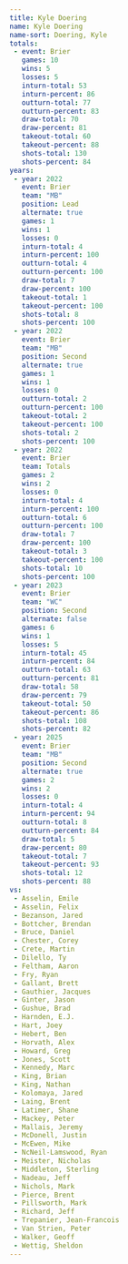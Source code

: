 ```yaml
---
title: Kyle Doering
name: Kyle Doering
name-sort: Doering, Kyle
totals:
 - event: Brier
   games: 10
   wins: 5
   losses: 5
   inturn-total: 53
   inturn-percent: 86
   outturn-total: 77
   outturn-percent: 83
   draw-total: 70
   draw-percent: 81
   takeout-total: 60
   takeout-percent: 88
   shots-total: 130
   shots-percent: 84
years:
 - year: 2022
   event: Brier
   team: "MB"
   position: Lead
   alternate: true
   games: 1
   wins: 1
   losses: 0
   inturn-total: 4
   inturn-percent: 100
   outturn-total: 4
   outturn-percent: 100
   draw-total: 7
   draw-percent: 100
   takeout-total: 1
   takeout-percent: 100
   shots-total: 8
   shots-percent: 100
 - year: 2022
   event: Brier
   team: "MB"
   position: Second
   alternate: true
   games: 1
   wins: 1
   losses: 0
   outturn-total: 2
   outturn-percent: 100
   takeout-total: 2
   takeout-percent: 100
   shots-total: 2
   shots-percent: 100
 - year: 2022
   event: Brier
   team: Totals
   games: 2
   wins: 2
   losses: 0
   inturn-total: 4
   inturn-percent: 100
   outturn-total: 6
   outturn-percent: 100
   draw-total: 7
   draw-percent: 100
   takeout-total: 3
   takeout-percent: 100
   shots-total: 10
   shots-percent: 100
 - year: 2023
   event: Brier
   team: "WC"
   position: Second
   alternate: false
   games: 6
   wins: 1
   losses: 5
   inturn-total: 45
   inturn-percent: 84
   outturn-total: 63
   outturn-percent: 81
   draw-total: 58
   draw-percent: 79
   takeout-total: 50
   takeout-percent: 86
   shots-total: 108
   shots-percent: 82
 - year: 2025
   event: Brier
   team: "MB"
   position: Second
   alternate: true
   games: 2
   wins: 2
   losses: 0
   inturn-total: 4
   inturn-percent: 94
   outturn-total: 8
   outturn-percent: 84
   draw-total: 5
   draw-percent: 80
   takeout-total: 7
   takeout-percent: 93
   shots-total: 12
   shots-percent: 88
vs:
 - Asselin, Emile
 - Asselin, Felix
 - Bezanson, Jared
 - Bottcher, Brendan
 - Bruce, Daniel
 - Chester, Corey
 - Crete, Martin
 - Dilello, Ty
 - Feltham, Aaron
 - Fry, Ryan
 - Gallant, Brett
 - Gauthier, Jacques
 - Ginter, Jason
 - Gushue, Brad
 - Harnden, E.J.
 - Hart, Joey
 - Hebert, Ben
 - Horvath, Alex
 - Howard, Greg
 - Jones, Scott
 - Kennedy, Marc
 - King, Brian
 - King, Nathan
 - Kolomaya, Jared
 - Laing, Brent
 - Latimer, Shane
 - Mackey, Peter
 - Mallais, Jeremy
 - McDonell, Justin
 - McEwen, Mike
 - NcNeil-Lamswood, Ryan
 - Meister, Nicholas
 - Middleton, Sterling
 - Nadeau, Jeff
 - Nichols, Mark
 - Pierce, Brent
 - Pillsworth, Mark
 - Richard, Jeff
 - Trepanier, Jean-Francois
 - Van Strien, Peter
 - Walker, Geoff
 - Wettig, Sheldon
---
```

